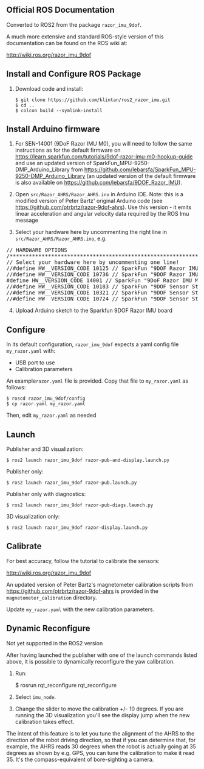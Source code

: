Official ROS Documentation
--------------------------
Converted to ROS2 from the package `razor_imu_9dof`.

A much more extensive and standard ROS-style version of this documentation can be found on the ROS wiki at:

http://wiki.ros.org/razor_imu_9dof


Install and Configure ROS Package
---------------------------------
1) Download code and install: 

    ```
    $ git clone https://github.com/klintan/ros2_razor_imu.git
    $ cd ..
    $ colcon build --symlink-install
    ```


Install Arduino firmware
-------------------------
1) For SEN-14001 (9DoF Razor IMU M0), you will need to follow the same instructions as for the default firmware on https://learn.sparkfun.com/tutorials/9dof-razor-imu-m0-hookup-guide and use an updated version of SparkFun_MPU-9250-DMP_Arduino_Library from https://github.com/lebarsfa/SparkFun_MPU-9250-DMP_Arduino_Library (an updated version of the default firmware is also available on https://github.com/lebarsfa/9DOF_Razor_IMU).

2) Open ``src/Razor_AHRS/Razor_AHRS.ino`` in Arduino IDE. Note: this is a modified version
of Peter Bartz' original Arduino code (see https://github.com/ptrbrtz/razor-9dof-ahrs). 
Use this version - it emits linear acceleration and angular velocity data required by the ROS Imu message

3) Select your hardware here by uncommenting the right line in ``src/Razor_AHRS/Razor_AHRS.ino``, e.g.

<pre>
// HARDWARE OPTIONS
/*****************************************************************/
// Select your hardware here by uncommenting one line!
//#define HW__VERSION_CODE 10125 // SparkFun "9DOF Razor IMU" version "SEN-10125" (HMC5843 magnetometer)
//#define HW__VERSION_CODE 10736 // SparkFun "9DOF Razor IMU" version "SEN-10736" (HMC5883L magnetometer)
#define HW__VERSION_CODE 14001 // SparkFun "9DoF Razor IMU M0" version "SEN-14001"
//#define HW__VERSION_CODE 10183 // SparkFun "9DOF Sensor Stick" version "SEN-10183" (HMC5843 magnetometer)
//#define HW__VERSION_CODE 10321 // SparkFun "9DOF Sensor Stick" version "SEN-10321" (HMC5843 magnetometer)
//#define HW__VERSION_CODE 10724 // SparkFun "9DOF Sensor Stick" version "SEN-10724" (HMC5883L magnetometer)
</pre>

4) Upload Arduino sketch to the Sparkfun 9DOF Razor IMU board


Configure
---------
In its default configuration, ``razor_imu_9dof`` expects a yaml config file ``my_razor.yaml`` with:
* USB port to use
* Calibration parameters

An example``razor.yaml`` file is provided.
Copy that file to ``my_razor.yaml`` as follows:

    $ roscd razor_imu_9dof/config
    $ cp razor.yaml my_razor.yaml

Then, edit ``my_razor.yaml`` as needed

Launch
------
Publisher and 3D visualization:

	$ ros2 launch razor_imu_9dof razor-pub-and-display.launch.py

Publisher only:

	$ ros2 launch razor_imu_9dof razor-pub.launch.py

Publisher only with diagnostics:

	$ ros2 launch razor_imu_9dof razor-pub-diags.launch.py

3D visualization only:

	$ ros2 launch razor_imu_9dof razor-display.launch.py


Calibrate
---------
For best accuracy, follow the tutorial to calibrate the sensors:

http://wiki.ros.org/razor_imu_9dof

An updated version of Peter Bartz's magnetometer calibration scripts from https://github.com/ptrbrtz/razor-9dof-ahrs is provided in the ``magnetometer_calibration`` directory.

Update ``my_razor.yaml`` with the new calibration parameters.

Dynamic Reconfigure
-------------------
Not yet supported in the ROS2 version

After having launched the publisher with one of the launch commands listed above, 
it is possible to dynamically reconfigure the yaw calibration.

1) Run:

    $ rosrun rqt_reconfigure rqt_reconfigure 
    
2) Select ``imu_node``. 

3) Change the slider to move the calibration +/- 10 degrees. 
If you are running the 3D visualization you'll see the display jump when the new calibration takes effect.

The intent of this feature is to let you tune the alignment of the AHRS to the direction of the robot driving direction, so that if you can determine that, for example, the AHRS reads 30 degrees when the robot is actually going at 35 degrees as shown by e.g. GPS, you can tune the calibration to make it read 35. It's the compass-equivalent of bore-sighting a camera.
